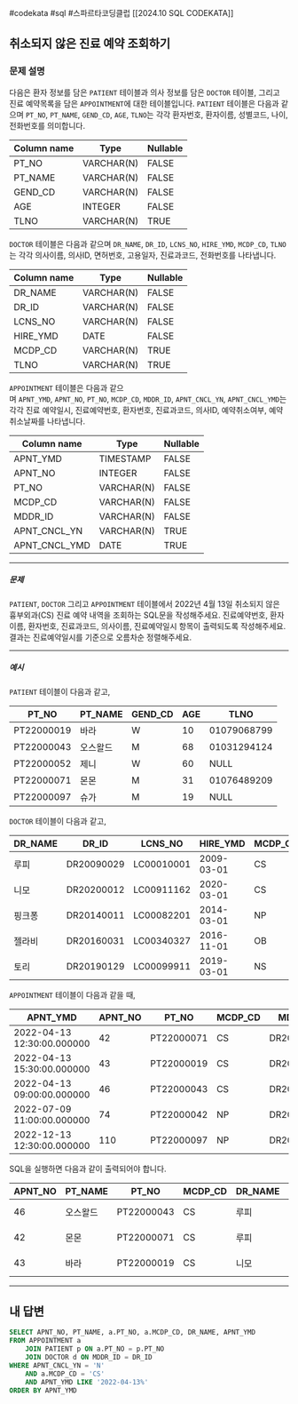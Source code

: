 #codekata #sql #스파르타코딩클럽 [[2024.10 SQL CODEKATA]]

## 취소되지 않은 진료 예약 조회하기

### 문제 설명
다음은 환자 정보를 담은 `PATIENT` 테이블과 의사 정보를 담은 `DOCTOR` 테이블, 그리고 진료 예약목록을 담은 `APPOINTMENT`에 대한 테이블입니다. `PATIENT` 테이블은 다음과 같으며 `PT_NO`, `PT_NAME`, `GEND_CD`, `AGE`, `TLNO`는 각각 환자번호, 환자이름, 성별코드, 나이, 전화번호를 의미합니다.

|Column name|Type|Nullable|
|---|---|---|
|PT_NO|VARCHAR(N)|FALSE|
|PT_NAME|VARCHAR(N)|FALSE|
|GEND_CD|VARCHAR(N)|FALSE|
|AGE|INTEGER|FALSE|
|TLNO|VARCHAR(N)|TRUE|

`DOCTOR` 테이블은 다음과 같으며 `DR_NAME`, `DR_ID`, `LCNS_NO`, `HIRE_YMD`, `MCDP_CD`, `TLNO`는 각각 의사이름, 의사ID, 면허번호, 고용일자, 진료과코드, 전화번호를 나타냅니다.

|Column name|Type|Nullable|
|---|---|---|
|DR_NAME|VARCHAR(N)|FALSE|
|DR_ID|VARCHAR(N)|FALSE|
|LCNS_NO|VARCHAR(N)|FALSE|
|HIRE_YMD|DATE|FALSE|
|MCDP_CD|VARCHAR(N)|TRUE|
|TLNO|VARCHAR(N)|TRUE|

`APPOINTMENT` 테이블은 다음과 같으며 `APNT_YMD`, `APNT_NO`, `PT_NO`, `MCDP_CD`, `MDDR_ID`, `APNT_CNCL_YN`, `APNT_CNCL_YMD`는 각각 진료 예약일시, 진료예약번호, 환자번호, 진료과코드, 의사ID, 예약취소여부, 예약취소날짜를 나타냅니다.

|Column name|Type|Nullable|
|---|---|---|
|APNT_YMD|TIMESTAMP|FALSE|
|APNT_NO|INTEGER|FALSE|
|PT_NO|VARCHAR(N)|FALSE|
|MCDP_CD|VARCHAR(N)|FALSE|
|MDDR_ID|VARCHAR(N)|FALSE|
|APNT_CNCL_YN|VARCHAR(N)|TRUE|
|APNT_CNCL_YMD|DATE|TRUE|

---
##### 문제
`PATIENT`, `DOCTOR` 그리고 `APPOINTMENT` 테이블에서 2022년 4월 13일 취소되지 않은 흉부외과(CS) 진료 예약 내역을 조회하는 SQL문을 작성해주세요. 진료예약번호, 환자이름, 환자번호, 진료과코드, 의사이름, 진료예약일시 항목이 출력되도록 작성해주세요. 결과는 진료예약일시를 기준으로 오름차순 정렬해주세요.

---
##### 예시
`PATIENT` 테이블이 다음과 같고,

|PT_NO|PT_NAME|GEND_CD|AGE|TLNO|
|---|---|---|---|---|
|PT22000019|바라|W|10|01079068799|
|PT22000043|오스왈드|M|68|01031294124|
|PT22000052|제니|W|60|NULL|
|PT22000071|몬몬|M|31|01076489209|
|PT22000097|슈가|M|19|NULL|

`DOCTOR` 테이블이 다음과 같고,

|DR_NAME|DR_ID|LCNS_NO|HIRE_YMD|MCDP_CD|TLNO|
|---|---|---|---|---|---|
|루피|DR20090029|LC00010001|2009-03-01|CS|01085482011|
|니모|DR20200012|LC00911162|2020-03-01|CS|01089483921|
|핑크퐁|DR20140011|LC00082201|2014-03-01|NP|01098428957|
|젤라비|DR20160031|LC00340327|2016-11-01|OB|01023981922|
|토리|DR20190129|LC00099911|2019-03-01|NS|01058390758|

`APPOINTMENT` 테이블이 다음과 같을 때,

|APNT_YMD|APNT_NO|PT_NO|MCDP_CD|MDDR_ID|APNT_CNCL_YN|APNT_CNCL_YMD|
|---|---|---|---|---|---|---|
|2022-04-13 12:30:00.000000|42|PT22000071|CS|DR20090029|N|NULL|
|2022-04-13 15:30:00.000000|43|PT22000019|CS|DR20200012|N|NULL|
|2022-04-13 09:00:00.000000|46|PT22000043|CS|DR20090029|N|NULL|
|2022-07-09 11:00:00.000000|74|PT22000042|NP|DR20100011|N|NULL|
|2022-12-13 12:30:00.000000|110|PT22000097|NP|DR20160011|Y|2022-12-03|

SQL을 실행하면 다음과 같이 출력되어야 합니다.

|APNT_NO|PT_NAME|PT_NO|MCDP_CD|DR_NAME|APNT_YMD|
|---|---|---|---|---|---|
|46|오스왈드|PT22000043|CS|루피|2022-04-13 09:00:00.000000|
|42|몬몬|PT22000071|CS|루피|2022-04-13 12:30:00.000000|
|43|바라|PT22000019|CS|니모|2022-04-13 15:30:00.000000|

---

## 내 답변

```sql
SELECT APNT_NO, PT_NAME, a.PT_NO, a.MCDP_CD, DR_NAME, APNT_YMD
FROM APPOINTMENT a 
    JOIN PATIENT p ON a.PT_NO = p.PT_NO
    JOIN DOCTOR d ON MDDR_ID = DR_ID
WHERE APNT_CNCL_YN = 'N'
    AND a.MCDP_CD = 'CS'
    AND APNT_YMD LIKE '2022-04-13%'
ORDER BY APNT_YMD
```